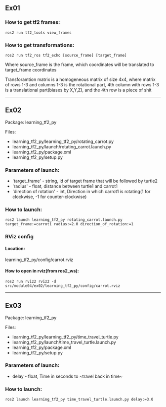## Ex01
### How to get tf2 frames:
```
ros2 run tf2_tools view_frames
```
### How to get transformations:
```
ros2 run tf2_ros tf2_echo [source_frame] [target_frame]
```
Where source_frame is the frame, which coordinates will be translated to target_frame coordinates

Transforamtion matrix is a homogeneous matrix of size 4x4, where matrix of rows 1-3 and columns 1-3 is the rotational part, 4th column with rows 1-3 is a translational part(biases by X,Y,Z), and the 4th row is a piece of shit

---
## Ex02
Package: learning_tf2_py

Files:
- learning_tf2_py/learning_tf2_py/rotating_carrot.py
- learning_tf2_py/launch/rotating_carrot.launch.py
- learning_tf2_py/package.xml
- learning_tf2_py/setup.py

### Parameters of launch:
- 'target_frame' - string, id of target frame that will be followed by turtle2
- 'radius' - float, distance between turtle1 and carrot1
- 'direction of rotation' - int, Direction in which carrot1 is rotating(1 for clockwise, -1 for counter-clockwise)

### How to launch:
```
ros2 launch learning_tf2_py rotating_carrot.launch.py target_frame:=carrot1 radius:=2.0 direction_of_rotation:=1
```

### RViz config
#### Location:
learning_tf2_py/config/carrot.rviz

#### How to open in rviz(from ros2_ws):
```
ros2 run rviz2 rviz2 -d src/module04/ex02/learning_tf2_py/config/carrot.rviz
```
---
## Ex03
Package: learning_tf2_py

Files:
- learning_tf2_py/learning_tf2_py/time_travel_turtle.py
- learning_tf2_py/launch/time_travel_turtle.launch.py
- learning_tf2_py/package.xml
- learning_tf2_py/setup.py

### Parameters of launch:
- delay - float, Time in seconds to ~travel back in time~

### How to launch:
```
ros2 launch learning_tf2_py time_travel_turtle.launch.py delay:=3.0
```
